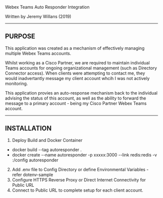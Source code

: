 
Webex Teams Auto Responder Integration

Written by Jeremy Willans (2019)

-------
PURPOSE
-------

This application was created as a mechanism of effectively managing multiple Webex Teams accounts. 

Whilst working as a Cisco Partner, we are required to maintain individual Teams accounts for ongoing organizational management (such as Directory Connector access). 
When clients were attempting to contact me, they would inadvertantly message my client account whcih I was not actively monitoring.

This application provies an auto-response mechanism back to the individual advising the status of this account, as well as the ability to forward the message to a primary account - being my Cisco Partner Webex Teams account.

------------
INSTALLATION
------------

1. Deploy Build and Docker Container

- docker build --tag autoresponder .
- docker create --name autoresponder -p xxxxx:3000 --link redis:redis -v <location>:/config autoresponder

2. Add .env file to Config Directory or define Environmental Variables - refer dotenv-sample
3. Configure HTTPS Reverse Proxy or Direct Internet Connectivity for Public URL
4. Connect to Public URL to complete setup for each client account.